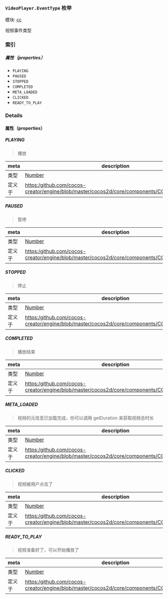 ### `VideoPlayer.EventType` 枚举



模块: [cc](../modules/cc.md)




视频事件类型

### 索引

##### 属性（properties）

  - `PLAYING`
  - `PAUSED`
  - `STOPPED`
  - `COMPLETED`
  - `META_LOADED`
  - `CLICKED`
  - `READY_TO_PLAY`

### Details

#### 属性（properties）


##### PLAYING

> 播放

| meta | description |
|------|-------------|
| 类型 | <a href="https://developer.mozilla.org/en/JavaScript/Reference/Global_Objects/Number" class="crosslink external" target="_blank">Number</a> |
| 定义于 | [https:/github.com/cocos-creator/engine/blob/master/cocos2d/core/components/CCVideoPlayer.js:32](https:/github.com/cocos-creator/engine/blob/master/cocos2d/core/components/CCVideoPlayer.js#L32) |



##### PAUSED

> 暂停

| meta | description |
|------|-------------|
| 类型 | <a href="https://developer.mozilla.org/en/JavaScript/Reference/Global_Objects/Number" class="crosslink external" target="_blank">Number</a> |
| 定义于 | [https:/github.com/cocos-creator/engine/blob/master/cocos2d/core/components/CCVideoPlayer.js:37](https:/github.com/cocos-creator/engine/blob/master/cocos2d/core/components/CCVideoPlayer.js#L37) |



##### STOPPED

> 停止

| meta | description |
|------|-------------|
| 类型 | <a href="https://developer.mozilla.org/en/JavaScript/Reference/Global_Objects/Number" class="crosslink external" target="_blank">Number</a> |
| 定义于 | [https:/github.com/cocos-creator/engine/blob/master/cocos2d/core/components/CCVideoPlayer.js:42](https:/github.com/cocos-creator/engine/blob/master/cocos2d/core/components/CCVideoPlayer.js#L42) |



##### COMPLETED

> 播放结束

| meta | description |
|------|-------------|
| 类型 | <a href="https://developer.mozilla.org/en/JavaScript/Reference/Global_Objects/Number" class="crosslink external" target="_blank">Number</a> |
| 定义于 | [https:/github.com/cocos-creator/engine/blob/master/cocos2d/core/components/CCVideoPlayer.js:47](https:/github.com/cocos-creator/engine/blob/master/cocos2d/core/components/CCVideoPlayer.js#L47) |



##### META_LOADED

> 视频的元信息已加载完成，你可以调用 getDuration 来获取视频总时长

| meta | description |
|------|-------------|
| 类型 | <a href="https://developer.mozilla.org/en/JavaScript/Reference/Global_Objects/Number" class="crosslink external" target="_blank">Number</a> |
| 定义于 | [https:/github.com/cocos-creator/engine/blob/master/cocos2d/core/components/CCVideoPlayer.js:52](https:/github.com/cocos-creator/engine/blob/master/cocos2d/core/components/CCVideoPlayer.js#L52) |



##### CLICKED

> 视频被用户点击了

| meta | description |
|------|-------------|
| 类型 | <a href="https://developer.mozilla.org/en/JavaScript/Reference/Global_Objects/Number" class="crosslink external" target="_blank">Number</a> |
| 定义于 | [https:/github.com/cocos-creator/engine/blob/master/cocos2d/core/components/CCVideoPlayer.js:57](https:/github.com/cocos-creator/engine/blob/master/cocos2d/core/components/CCVideoPlayer.js#L57) |



##### READY_TO_PLAY

> 视频准备好了，可以开始播放了

| meta | description |
|------|-------------|
| 类型 | <a href="https://developer.mozilla.org/en/JavaScript/Reference/Global_Objects/Number" class="crosslink external" target="_blank">Number</a> |
| 定义于 | [https:/github.com/cocos-creator/engine/blob/master/cocos2d/core/components/CCVideoPlayer.js:62](https:/github.com/cocos-creator/engine/blob/master/cocos2d/core/components/CCVideoPlayer.js#L62) |


